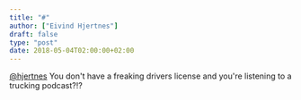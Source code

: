 ```yaml
---
title: "#"
author: ["Eivind Hjertnes"]
draft: false
type: "post"
date: 2018-05-04T02:00:00+02:00
---
```


[@hjertnes](<https://micro.blog/hjertnes>) You don't have a freaking
drivers license and you're listening to a trucking podcast?!?
